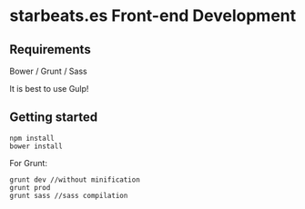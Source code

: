 # starbeats.es Front-end Development

## Requirements

Bower / Grunt / Sass

It is best to use Gulp!


## Getting started
```console
npm install
bower install
```

For Grunt:
```console
grunt dev //without minification
grunt prod
grunt sass //sass compilation
```
